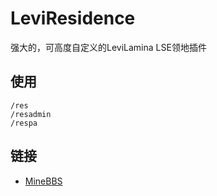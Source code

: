 # LeviResidence
强大的，可高度自定义的LeviLamina LSE领地插件

## 使用
```
/res
/resadmin
/respa
```

## 链接
- [MineBBS](https://www.minebbs.com/resources/leviresidence-lse.12468/)
